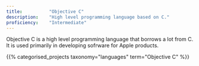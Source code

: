 ```yaml
---
title: 			"Objective C"
description: 	"High level programming language based on C."
proficiency:	"Intermediate"
---
```


Objective C is a high level programming language that borrows a lot from C. It is used primarily in developing sofrware for Apple products.

{{% categorised_projects taxonomy="languages" term="Objective C" %}}